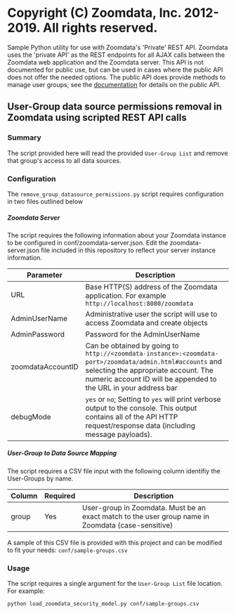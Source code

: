 # Copyright (C) Zoomdata, Inc. 2012-2019. All rights reserved.

Sample Python utility for use with Zoomdata's 'Private' REST API.  Zoomdata uses the 'private API' as the REST endpoints for all AJAX calls between the Zoomdata web application and the Zoomdata server.  This API is not documented for public use, but can be used in cases where the public API does not offer the needed options.  The public API does provide methods to manage user groups; see the [documentation](https://developer.zoomdata.com/2.5/docs/rest-api/) for details on the public API.

## User-Group data source permissions removal in Zoomdata using scripted REST API calls
### Summary
The script provided here will read the provided `User-Group List` and remove that group's access to all data sources.


### Configuration
The `remove_group_datasource_permissions.py` script requires configuration in two files outlined below


##### Zoomdata Server
The script requires the following information about your Zoomdata instance to be configured in conf/zoomdata-server.json. Edit the zoomdata-server.json file included in this repository to reflect your server instance information.

| Parameter |  Description  |
| --- | --- |
| URL | Base HTTP(S) address of the Zoomdata application. For example `http://localhost:8080/zoomdata`|
| AdminUserName | Administrative user the script will use to access Zoomdata and create objects |
| AdminPassword | Password for the AdminUserName |
| zoomdataAccountID | Can be obtained by going to `http://<zoomdata-instance>:<zoomdata-port>/zoomdata/admin.html#accounts` and selecting the appropriate account. The numeric account ID will be appended to the URL in your address bar |
| debugMode | `yes` or `no`; Setting to `yes` will print verbose output to the console. This output contains all of the API HTTP request/response data (including message payloads). |


##### User-Group to Data Source Mapping
The script requires a CSV file input with the following column identifiy the User-Groups by name. 

| Column |  Required  |  Description  |
| --- | --- | --- |
| group | Yes | User-group in Zoomdata. Must be an exact match to the user group name in Zoomdata (case-sensitive) |

A sample of this CSV file is provided with this project and can be modified to fit your needs: `conf/sample-groups.csv`


### Usage
The script requires a single argument for the `User-Group List` file location. For example:

`python load_zoomdata_security_model.py conf/sample-groups.csv`

